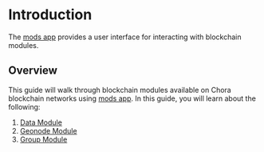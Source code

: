 # Introduction

The [mods app](https://chora.io/mods) provides a user interface for interacting with blockchain modules.

## Overview

This guide will walk through blockchain modules available on Chora blockchain networks using [mods app](https://chora.io/mods). In this guide, you will learn about the following:

1. [Data Module](./data/index.md)
2. [Geonode Module](./geonode/index.md)
3. [Group Module](./group/index.md)
